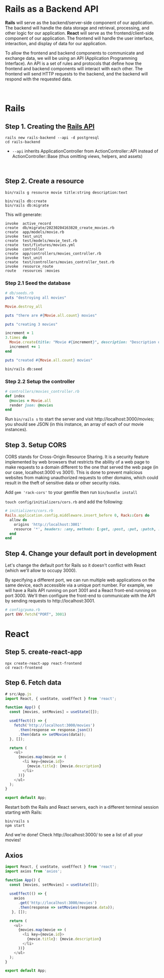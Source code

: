 # Rails as a Backend API

**Rails** will serve as the backend/server-side component of our application. The backend will handle the data storage and retrieval, processing, and other logic for our application. **React** will serve as the frontend/client-side component of our application. The frontend will handle the user interface, interaction, and display of data for our application.

To allow the frontend and backend components to communicate and exchange data, we will be using an API (Application Programming Interface). An API is a set of rules and protocols that define how the frontend and backend components will interact with each other. The frontend will send HTTP requests to the backend, and the backend will respond with the requested data. 

<br>

# Rails

## Step 1. Creating the [Rails API](https://guides.rubyonrails.org/api_app.html) <br>

```
rails new rails-backend --api -d postgresql
cd rails-backend
```

- `--api` inherits ApplicationController from ActionController::API instead of ActionController::Base (thus omitting views, helpers, and assets)

<br>

## Step 2. Create a resource

```
bin/rails g resource movie title:string description:text

bin/rails db:create
bin/rails db:migrate
```

This will generate:

```
invoke  active_record
create  db/migrate/20230204163820_create_movies.rb
create  app/models/movie.rb
invoke  test_unit
create  test/models/movie_test.rb
create  test/fixtures/movies.yml
invoke  controller
create  app/controllers/movies_controller.rb
invoke  test_unit
create  test/controllers/movies_controller_test.rb
invoke  resource_route
route   resources :movies
```

### Step 2.1 Seed the database

```ruby
# db/seeds.rb
puts "destroying all movies"

Movie.destroy_all

puts "there are #{Movie.all.count} movies"

puts "creating 3 movies"

increment = 1
3.times do
  Movie.create(title: "Movie #{increment}", description: "Description of movie #{increment}")
  increment += 1
end

puts "created #{Movie.all.count} movies"
```

```
bin/rails db:seed
```

### Step 2.2 Setup the controller

```ruby
# controllers/movies_controller.rb
def index
  @movies = Movie.all
  render json: @movies
end
```

Run `bin/rails s` to start the server and visit http://localhost:3000/movies; you should see JSON (in this instance, an array of each of our movie instances).

## Step 3. Setup CORS

CORS stands for Cross-Origin Resource Sharing. It is a security feature implemented by web browsers that restricts the ability of a web page to make requests to a domain different to the one that served the web page (in our case, localhost:3000 vs 3001). This is done to prevent malicious websites from making unauthorized requests to other domains, which could result in the theft of sensitive data or other security risks.

Add `gem 'rack-cors'` to your gemfile then run `bin/bundle install`

`touch config/initializers/cors.rb` and add the following:

```ruby
# initializers/cors.rb
Rails.application.config.middleware.insert_before 0, Rack::Cors do
  allow do
    origins 'http://localhost:3001'
    resource '*', headers: :any, methods: [:get, :post, :put, :patch, :delete, :options, :head]
  end
end
```

## Step 4. Change your default port in development

Let's change the default port for Rails so it doesn't conflict with React (which we'll allow to occupy 3000).

By specifying a different port, we can run multiple web applications on the same device, each accessible via a unique port number. For example, we will have a Rails API running on port 3001 and a React front-end running on port 3000. We'll then configure the front-end to communicate with the API by sending requests to http://localhost:3001.

```ruby
# config/puma.rb
port ENV.fetch("PORT", 3001)
```

# React

## Step 5. create-react-app

```
npx create-react-app react-frontend
cd react-frontend
```

## Step 6. Fetch data

```js
# src/App.js
import React, { useState, useEffect } from 'react';

function App() {
  const [movies, setMovies] = useState([]);

  useEffect(() => {
    fetch('http://localhost:3000/movies')
      .then(response => response.json())
      .then(data => setMovies(data));
  }, []);

  return (
    <ul>
      {movies.map(movie => (
        <li key={movie.id}>
          {movie.title}: {movie.description}
        </li>
      ))}
    </ul>
  );
}

export default App;
```

Restart both the Rails and React servers, each in a different terminal session starting with Rails:

```
bin/rails s
npm start
```

And we're done! Check http://localhost:3000/ to see a list of all your movies!

## Axios

```js
import React, { useState, useEffect } from 'react';
import axios from 'axios';

function App() {
  const [movies, setMovies] = useState([]);
  
  useEffect(() => {
    axios
      .get('http://localhost:3000/movies')
      .then(response => setMovies(response.data));
   }, []);

  return (
    <ul>
      {movies.map(movie => (
        <li key={movie.id}>
          {movie.title}: {movie.description}
        </li>
      ))}
    </ul>
  );
}

export default App;
```
